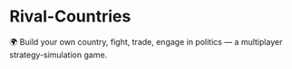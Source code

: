 # Rival-Countries
🌍 Build your own country, fight, trade, engage in politics — a multiplayer strategy-simulation game.
